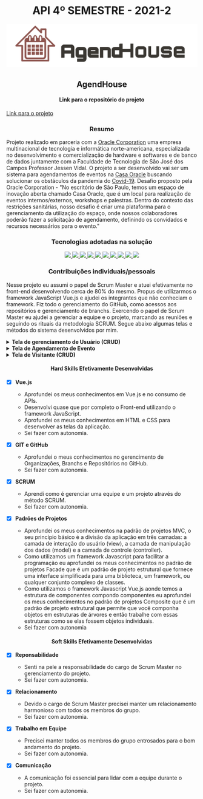 <h1 align="center">API 4º SEMESTRE - 2021-2</h1>

<p align="center"> <img src="imagens/logo_agendhouse.png" alt="AgendHouse" class="center" width=600/> </p>

<h2 align="center">
AgendHouse
</h2>

<h4 align="center">
Link para o repositório do projeto
</h4>

[Link para o projeto](https://github.com/TairikJohnny/API-4-SEMESTRE)

<h3 align="center">
Resumo
</h3>

Projeto realizado em parceria com a [Oracle Corporation](https://www.oracle.com/br/) uma empresa multinacional de tecnologia e informática norte-americana, especializada no desenvolvimento e comercialização de hardware e softwares e de banco de dados juntamente com a Faculdade de Tecnologia de São José dos Campos Professor Jessen Vidal. O projeto a ser desenvolvido vai ser um sistema para agendamentos de eventos na [Casa Oracle](https://blogs.oracle.com/oracle-brasil/casa-oracle-abre-as-portas-para-a-inovacao-em-sao-paulo) buscando solucionar os obstáculos da pandemia do [Covid-19](https://covid.saude.gov.br/). Desafio proposto pela Oracle Corporation - "No escritório de São Paulo, temos um espaço de inovação aberta chamado Casa Oracle, que é um local para realização de eventos internos/externos, workshops e palestras. Dentro do contexto das restrições sanitárias, nosso desafio é criar uma plataforma para o gerenciamento da utilização do espaço, onde nossos colaboradores poderão fazer a solicitação de agendamento, definindo os convidados e recursos necessários para o evento."

<h3 align="center">Tecnologias adotadas na solução</h3>

<div align="center">

<a href="https://vuejs.org/">
  <img src="https://img.shields.io/static/v1?label=Vue.js&message=Front-End&color=4FC08D&style=for-the-badge&logo=Vue.js"/>
</a>
<a href="https://www.javascript.com/">
  <img src="https://img.shields.io/static/v1?label=JavaScript&message=Front-End&color=F7DF1E&style=for-the-badge&logo=JavaScript"/>
</a>
<a href="https://www.npmjs.com/">
  <img src="https://img.shields.io/static/v1?label=NPM&message=Front-end&color=CB3837&style=for-the-badge&logo=NPM"/>
</a>
<a href="https://www.java.com/pt-BR/">
  <img src="https://img.shields.io/static/v1?label=Java&message=Back-End&color=007396&style=for-the-badge&logo=Java"/>
</a>
<a href="https://spring.io/projects/spring-boot">
  <img src="https://img.shields.io/static/v1?label=Spring Boot&message=Back-end&color=6DB33F&style=for-the-badge&logo=Spring"/>
</a>
<a href="https://maven.apache.org/">
  <img src="https://img.shields.io/static/v1?label=Apache Maven&message=Back-end&color=C71A36&style=for-the-badge&logo=Apache Maven"/>
</a>
<a href="https://www.oracle.com/br/cloud/">
  <img src="https://img.shields.io/static/v1?label=Oracle Cloud&message=Banco de Dados&color=F80000&style=for-the-badge&logo=Oracle"/>
</a>
<a href="https://www.atlassian.com/software/jira">
  <img src="https://img.shields.io/static/v1?label=Jira Software&message=Processo&color=0052CC&style=for-the-badge&logo=jirasoftware"/>
</a>
<a href="https://git-scm.com/">
  <img src="https://img.shields.io/static/v1?label=Git&message=Devops&color=F05032&style=for-the-badge&logo=Git"/>
</a>
<a href="https://github.com">
  <img src="https://img.shields.io/static/v1?label=GitHub&message=Devops&color=181717&style=for-the-badge&logo=GitHub"/>
</a>

</div>

<h3 align="center">Contribuições individuais/pessoais</h3>

Nesse projeto eu assumi o papel de Scrum Master e atuei efetivamente no front-end desenvolvendo cerca de 80% do mesmo. Propus de utilizarmos o framework JavaScript Vue.js e ajudei os integrantes que não conheciam o framework. Fiz todo o gerenciamento do GitHub, como acessos aos repositórios e gerenciamento de branchs. Exercendo o papel de Scrum Master eu ajudei a gerenciar a equipe e o projeto, marcando as reuniões e seguindo os rituais da metodologia SCRUM. Segue abaixo algumas telas e métodos do sistema desenvolvidos por mim.

<details>
<summary><b>Tela de gerenciamento de Usuário (CRUD)</b></summary>

<p align="center"> <img src="imagens/tela_usuario_1.png" alt="tela de gerenciamento de usuário" class="center" width=800/> </p>
<p align="center"> <img src="imagens/tela_usuario_2.png" alt="tela de gerenciamento de usuário" class="center" width=800/> </p>

```bash
// Método de cadastro de usuario
cadastrar_usuario() {
  // Se o usuario não tiver um "cod" significa que esse usuario não existe então ele vai pra request de cadastro
  if (!this.usuario.cod) {
    Usuario.salvar_usuario(this.usuario)
      .then((resposta_cadastro_usuario) => {
        this.usuario = {};
        Swal.fire(
          "Sucesso",
          "Usuário " +
            resposta_cadastro_usuario.data.nome +
            " cadastrado com sucesso!!!",
          "success"
        );
        // Chama o método de exibir os usuarios na tela
        this.exibir_usuario();
      })
      .catch((e) => {
        Swal.fire(
          "Oops...",
          "Erro ao cadastrar o usuário! - Erro: " + e.response.data.error,
          "error"
        );
      });
    this.close();
  } else {
    // Método de atualizar usuario
    // Se o usuario já tiver um "cod" ele já existe então ele vai pra request de atualizar
    Usuario.atualizar_usuario(this.usuario)
      .then((resposta_atualizar_usuario) => {
        this.usuario = {};
        Swal.fire(
          "Sucesso",
          "Usuário " +
            resposta_atualizar_usuario.data.nome +
            " atualizado com sucesso!!!",
          "success"
        );
        // Chama o método de exibir os usuarios na tela
        this.exibir_usuario();
      })
      .catch((e) => {
        Swal.fire(
          "Oops...",
          "Erro ao atualizar o usuário! - Erro: " + e.response.data.error,
          "error"
        );
      });
    this.close();
  }
},
```

</details>

<details>
<summary><b>Tela de Agendamento de Evento</b></summary>

<p align="center"> <img src="imagens/tela_evento_1.png" alt="tela de agendamento de evento" class="center" width=800/> </p>

```bash
// Método pra exibir os eventos
exibir_evento() {
  Evento.listar_eventos()
    .then((resposta_lista_evento) => {
      this.lista_de_eventos = resposta_lista_evento.data;
    })
    .catch((e) => {
      Swal.fire(
        "Oops...",
        "Erro ao carregar a tabela de eventos! - Erro: " +
          e.response.data.error,
        "error"
      );
    });
},
```

</details>

<details>
<summary><b>Tela de Visitante (CRUD)</b></summary>

<p align="center"> <img src="imagens/tela_visitante_1.png" alt="tela de agendamento de visitante" class="center" width=800/> </p>
<p align="center"> <img src="imagens/tela_visitante_2.png" alt="tela de agendamento de visitante" class="center" width=800/> </p>

```bash
// Método pra excluir os visitantes
deletar_visitante(visitante) {
  Visitante.excluir_visitante(visitante)
    .then((resposta_excluir_visitante) => {
      Swal.fire("Sucesso", "Visitante excluido com sucesso!!!", "success");
      resposta_excluir_visitante;
      this.exibir_visitante();
    })
    .catch((e) => {
      Swal.fire(
        "Oops...",
        "Erro ao excluir o visitante! - Erro: " + e.response.data.error,
        "error"
      );
    });
  this.closeDelete();
},
```

</details>

<h4 align="center">Hard Skills Efetivamente Desenvolvidas</h4>

- [x] <b>Vue.js</b>
    - Aprofundei os meus conhecimentos em Vue.js e no consumo de APIs.
    - Desenvolvi quase que por completo o Front-end utilizando o framework JavaScript.
    - Aprofundei os meus conhecimentos em HTML e CSS para desenvolver as telas da aplicação.
    - Sei fazer com autonomia.

- [x] <b>GIT e GitHub</b>
    - Aprofundei o meus conhecimentos no gerencimento de Organizações, Branchs e Repositórios no GitHub.
    - Sei fazer com autonomia.

- [x] <b>SCRUM</b>
    - Aprendi como é gerenciar uma equipe e um projeto através do método SCRUM.
    - Sei fazer com autonomia.

- [x] <b>Padrões de Projetos</b>
    - Aprofundei os meus conhecimentos na padrão de projetos MVC, o seu princípio básico é a divisão da aplicação em três camadas: a camada de interação do usuário (view), a camada de manipulação dos dados (model) e a camada de controle (controller).
    - Como utilizamos um framework Javascript para facilitar a programação eu aprofundei os meus conhecimentos no padrão de projetos Facade que é um padrão de projeto estrutural que fornece uma interface simplificada para uma biblioteca, um framework, ou qualquer conjunto complexo de classes.
    - Como utilizamos o framework Javascript Vue.js aonde temos a estrutura de componentes compondo componentes eu aprofundei os meus conhecimentos no padrão de projetos Composite que é um padrão de projeto estrutural que permite que você componha objetos em estruturas de árvores e então trabalhe com essas estruturas como se elas fossem objetos individuais.
    - Sei fazer com autonomia

<h4 align="center">Soft Skills Efetivamente Desenvolvidas</h4>

- [x] <b>Reponsabilidade</b>
    - Senti na pele a responsabilidade do cargo de Scrum Master no gerenciamento do projeto.
    - Sei fazer com autonomia.

- [x] <b>Relacionamento</b>
    - Devido o cargo de Scrum Master precisei manter um relacionamento harmonioso com todos os membros do grupo.
    - Sei fazer com autonomia.

- [x] <b>Trabalho em Equipe</b>
    - Precisei manter todos os membros do grupo entrosados para o bom andamento do projeto.
    - Sei fazer com autonomia.

- [x] <b>Comunicação</b>
    - A comunicação foi essencial para lidar com a equipe durante o projeto.
    - Sei fazer com autonomia.